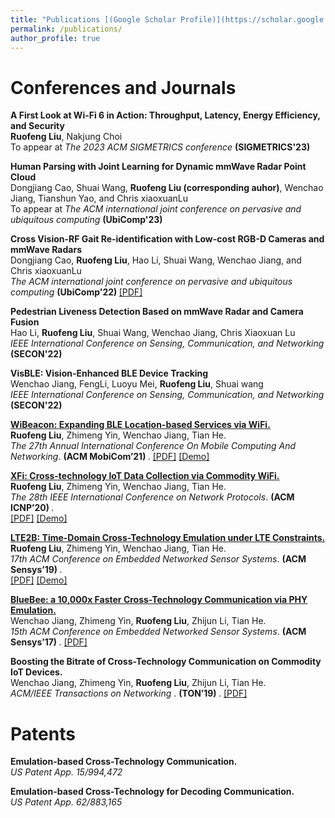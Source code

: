 ```yaml
---
title: "Publications [(Google Scholar Profile)](https://scholar.google.com/citations?hl=en&user=BCqHXQsAAAAJ)"
permalink: /publications/
author_profile: true
---
```


Conferences and Journals
======
<b>A First Look at Wi-Fi 6 in Action: Throughput, Latency, Energy Efficiency, and Security</b><br>
<b>Ruofeng Liu</b>, Nakjung Choi<br>
To appear at <i>The 2023 ACM SIGMETRICS conference </i> <b> (SIGMETRICS'23) </b> 

<b> Human Parsing with Joint Learning for Dynamic mmWave Radar Point Cloud </b></br>
Dongjiang Cao, Shuai Wang, <b>Ruofeng Liu (corresponding auhor)</b>, Wenchao Jiang, Tianshun Yao, and Chris xiaoxuanLu <br>
To appear at <i>The ACM international joint conference on pervasive and ubiquitous computing</i> <b>(UbiComp'23) </b>
  
<b>Cross Vision-RF Gait Re-identification with Low-cost RGB-D Cameras and mmWave Radars </b><br>
Dongjiang Cao, <b>Ruofeng Liu</b>, Hao Li, Shuai Wang, Wenchao Jiang, and Chris xiaoxuanLu <br>
<i>The ACM international joint conference on pervasive and ubiquitous computing</i> <b>(UbiComp'22)  </b>[[PDF]](https://arxiv.org/abs/2207.07896)

<b>Pedestrian Liveness Detection Based on mmWave Radar and Camera Fusion </b><br>
Hao Li,  <b>Ruofeng Liu</b>, Shuai Wang, Wenchao Jiang, Chris Xiaoxuan Lu <br>
<i>IEEE International Conference on Sensing, Communication, and Networking </i>  <b>(SECON'22) </b>

<b>VisBLE: Vision-Enhanced BLE Device Tracking </b><br>
Wenchao Jiang, FengLi, Luoyu Mei, <b>Ruofeng Liu</b>, Shuai wang <br>
<i> IEEE International Conference on Sensing, Communication, and Networking </i> <b>(SECON'22) </b>
  
<b>[WiBeacon: Expanding BLE Location-based Services via WiFi.](http://liux4189.github.io/publications/WiBeacon)</b> <br> 
<b>Ruofeng Liu</b>, Zhimeng Yin, Wenchao Jiang, Tian He. <br>
<i>The 27th Annual International Conference On Mobile Computing And Networking</i>. <b> (ACM MobiCom’21) </b>. 
[[PDF]](https://liux4189.github.io/files/WiBeacon_MobiCom_CameraReady.pdf) [[Demo]](https://youtu.be/83EfK-wxv8M)

<b>[XFi: Cross-technology IoT Data Collection via Commodity WiFi.](http://liux4189.github.io/publications/XFi)</b> <br> 
<b>Ruofeng Liu</b>, Zhimeng Yin, Wenchao Jiang, Tian He. <br>
<i>The 28th IEEE International Conference on Network Protocols</i>. <b> (ACM ICNP’20) </b>. <br>
[[PDF]](https://liux4189.github.io/files/XFi_Icnp_CameraReady.pdf) [[Demo]](https://youtu.be/bWZHmnTF98U)

<b>[LTE2B: Time-Domain Cross-Technology Emulation under LTE Constraints.](http://liux4189.github.io/publications/LTE2B)</b> <br> 
<b>Ruofeng Liu</b>, Zhimeng Yin, Wenchao Jiang, Tian He. <br>
<i>17th ACM Conference on Embedded Networked Sensor Systems</i>. <b> (ACM Sensys’19) </b>. <br>
[[PDF]](https://liux4189.github.io/files/LTE2B_Sensys_CameraReady.pdf) [[Demo]](https://youtu.be/DomGy6Az8ew)

<b>[BlueBee: a 10,000x Faster Cross-Technology Communication via PHY Emulation.](http://liux4189.github.io/publications/BlueBee)</b> <br> 
Wenchao Jiang, Zhimeng Yin, <b>Ruofeng Liu</b>, Zhijun Li, Tian He. <br>
<i>15th ACM Conference on Embedded Networked Sensor Systems</i>. <b> (ACM Sensys’17) </b>.
[[PDF]](https://dl.acm.org/citation.cfm?id=3131678)

<b>Boosting the Bitrate of Cross-Technology Communication on Commodity IoT Devices.</b> <br> 
Wenchao Jiang, Zhimeng Yin, <b>Ruofeng Liu</b>, Zhijun Li, Tian He. <br>
<i>ACM/IEEE Transactions on Networking </i>. <b> (TON’19) </b>.
[[PDF]](https://ieeexplore.ieee.org/document/8732397)

Patents
======
<b>Emulation-based Cross-Technology Communication.</b> <br> 
<i>US Patent App. 15/994,472 </i>

<b>Emulation-based Cross-Technology for Decoding Communication.</b>  
<i>US Patent App. 62/883,165 </i>
